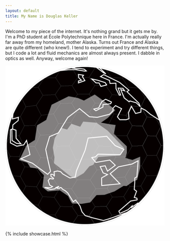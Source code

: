 ```yaml
---
layout: default
title: My Name is Douglas Keller 
---
```


Welcome to my piece of the internet. It's nothing grand but it gets me by. I'm a PhD student at École Polytechnique here in France. I'm actually really far away from my homeland, mother Alaska. Turns out France and Alaska are quite different (who knew!). I tend to experiment and try different things, but I code a lot and fluid mechanics are almost always present. I dabble in optics as well. Anyway, welcome again!

<div class="index-logo-box">
	<div class="index-logo">
		<img src="/assets/img/logo/AK_Researcher_zoomed_logo.png">
	</div>
</div>

{% include showcase.html %} 
